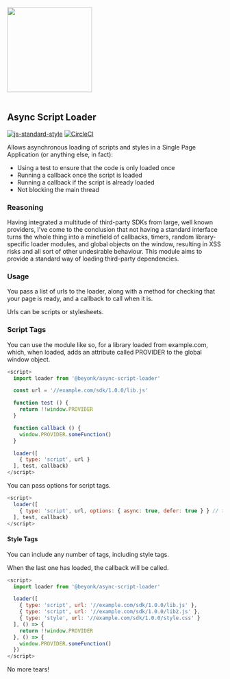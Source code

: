 <a href="https://beyonk.com">
    <br />
    <br />
    <img src="https://user-images.githubusercontent.com/218949/144224348-1b3a20d5-d68e-4a7a-b6ac-6946f19f4a86.png" width="198" />
    <br />
    <br />
</a>

## Async Script Loader

[![js-standard-style](https://img.shields.io/badge/code%20style-standard-brightgreen.svg)](http://standardjs.com) [![CircleCI](https://circleci.com/gh/beyonk-adventures/async-script-loader.svg?style=shield)](https://circleci.com/gh/beyonk-adventures/async-script-loader)

Allows asynchronous loading of scripts and styles in a Single Page Application (or anything else, in fact):

* Using a test to ensure that the code is only loaded once
* Running a callback once the script is loaded
* Running a callback if the script is already loaded
* Not blocking the main thread

### Reasoning

Having integrated a multitude of third-party SDKs from large, well known providers, I've come to the conclusion that not having a standard interface turns the whole thing into a minefield of callbacks, timers, random library-specific loader modules, and global objects on the window, resulting in XSS risks and all sort of other undesirable behaviour. This module aims to provide a standard way of loading third-party dependencies.

### Usage

You pass a list of urls to the loader, along with a method for checking that your page is ready, and a callback to call when it is.

Urls can be scripts or stylesheets.

### Script Tags

You can use the module like so, for a library loaded from example.com, which, when loaded, adds an attribute called PROVIDER to the global window object.

```js
<script>
  import loader from '@beyonk/async-script-loader'

  const url = '//example.com/sdk/1.0.0/lib.js'

  function test () {
    return !!window.PROVIDER
  }

  function callback () {
    window.PROVIDER.someFunction()
  }

  loader([
    { type: 'script', url }
  ], test, callback)
</script>
```

You can pass options for script tags.

```js
<script>
  loader([
    { type: 'script', url, options: { async: true, defer: true } } // these are the default options
  ], test, callback)
</script>
```

#### Style Tags

You can include any number of tags, including style tags.

When the last one has loaded, the callback will be called.

```js
<script>
  import loader from '@beyonk/async-script-loader'

  loader([
    { type: 'script', url: '//example.com/sdk/1.0.0/lib.js' },
    { type: 'script', url: '//example.com/sdk/1.0.0/lib2.js' },
    { type: 'style', url: '//example.com/sdk/1.0.0/style.css' }
  ], () => {
    return !!window.PROVIDER
  }, () => {
    window.PROVIDER.someFunction()
  })
</script>
```

No more tears!
